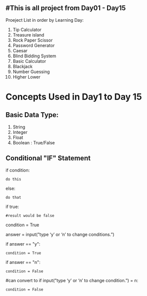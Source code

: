 #This is all project from Day01 - Day15
-------------------------------------------

Proeject List in order by Learning Day:

1. Tip Calculator
2. Treasure island
3. Rock Paper Scissor
4. Password Generator
5. Caesar
6. Blind Bidding System
7. Basic Calculator 
8. Blackjack
9. Number Guessing
10. Higher Lower


# Concepts Used in Day1 to Day 15


Basic Data Type:
-----------------------------------------
1. String
2. Integer 
3. Float 
4. Boolean : True/False

Conditional "IF" Statement
------------------------------------------
if condition:

	do this

else:

	do that
if true:

	#result would be false

condition = True

answer = input(”type ‘y’ or ‘n’ to change conditions.”)

if answer == "y":

	condition = True

if answer == "n":

	condition = False


#can convert to
if input(”type ‘y’ or ‘n’ to change condition.”) = n:

	condition = False

